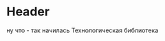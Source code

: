 <!-- TITLE: New Page 1 -->
<!-- SUBTITLE: A quick summary of New Page 1 -->

# Header

ну что - так начилась Технологическая библиотека
